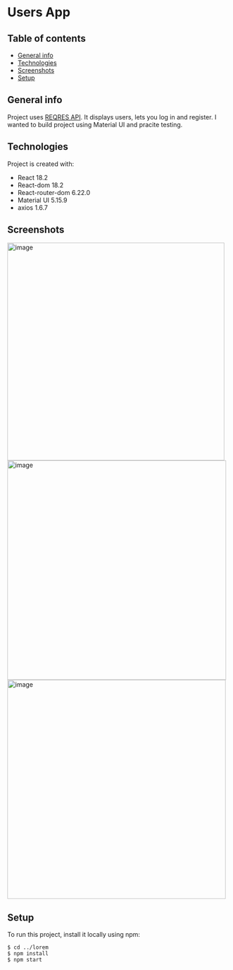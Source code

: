 # Users App

## Table of contents
* [General info](#general-info)
* [Technologies](#technologies)
* [Screenshots](#screenshots)
* [Setup](#setup)

## General info
Project uses [REQRES API](https://reqres.in/ "reqres api"). It displays users, lets you log in and register. 
I wanted to build project using Material UI and pracite testing. 
	
## Technologies
Project is created with:
* React 18.2
* React-dom 18.2
* React-router-dom 6.22.0
* Material UI 5.15.9
* axios 1.6.7

## Screenshots
<img width="493" alt="image" src="https://github.com/Afafrr/userProjectRepo/assets/118637963/cd85f8ff-ee21-44b2-934a-d90b916cc670">
<img width="497" alt="image" src="https://github.com/Afafrr/userProjectRepo/assets/118637963/f258413d-056e-4331-9b3a-534fff6f54ba">
<img width="496" alt="image" src="https://github.com/Afafrr/userProjectRepo/assets/118637963/df9433ab-819d-4fa2-a8be-e0d1c0303d04">

	
## Setup
To run this project, install it locally using npm:

```
$ cd ../lorem
$ npm install
$ npm start
```
